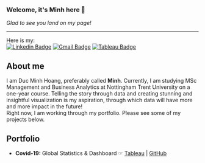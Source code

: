 ### Welcome, it's Minh here 👋
*Glad to see you land on my page!*  

---
Here is my:  
[![Linkedin Badge](https://img.shields.io/badge/-@minhdhoang-blue?style=flat-square&logo=Linkedin&logoColor=white&link=https://www.linkedin.com/in/minhdhoang/)](https://www.linkedin.com/in/minhdhoang/) [![Gmail Badge](https://img.shields.io/badge/-@ducminh.hoang95@gmail.com-c14438?style=flat-square&logo=Gmail&logoColor=white&link=mailto:ducminh.hoang95@gmail.com)](mailto:ducminh.hoang95@gmail.com) [![Tableau Badge](https://img.shields.io/badge/-@duc.minh.hoang-grey?style=flat-square&logo=Tableau&link=https://public.tableau.com/app/profile/duc.minh.hoang)](https://public.tableau.com/app/profile/duc.minh.hoang)
## About me
I am Duc Minh Hoang, preferably called **Minh**. Currently, I am studying MSc Management and Business Analytics at Nottingham Trent University on a one-year course. Telling the story through data and creating stunning and insightful visualization is my aspiration, through which data will have more and more impact in the future!  
Right now, I am working through my portfolio. Please see some of my projects below.

## Portfolio
* **Covid-19:** Global Statistics & Dashboard ☞ [Tableau](https://public.tableau.com/app/profile/duc.minh.hoang/viz/Covid-19GlobalStatisticsDashboard/Dashboard1?publish=yes) | [GitHub](https://github.com/minhdhoang/Covid-19-Global-Statistics-Dashboard/blob/405f940e356fe813f78a2d2a6ed96a37df772f2f/Covid_19Script.sql)
